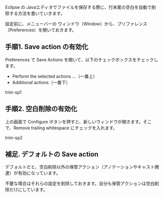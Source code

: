 Eclipse の Javaエディタでファイルを保存する際に、行末尾の空白を自動で削除する方法を書いていきます。

設定前に、メニューバーの ウィンドウ（Window）から、プリファレンス（Preferences）を開いておきます。

## 手順1. Save action の有効化
Preferences で Save Actions を開いて、以下のチェックボックスをチェックします。

- Perform the selected actions ...（一番上）
- Additional actions（一番下）

trim-sp1


## 手順2. 空白削除の有効化
上の画面で Configure ボタンを押すと、新しいウィンドウが開きます。そこで、Remove trailing whitespace にチェックを入れます。

trim-sp2


## 補足. デフォルトの Save action
デフォルトだと、空白削除以外の保管アクション（アノテーションやキャスト関連）が有効になっています。

不要な場合はそれらの設定を削除しておきます。自分も保管アクションは空白削除だけにしています。
